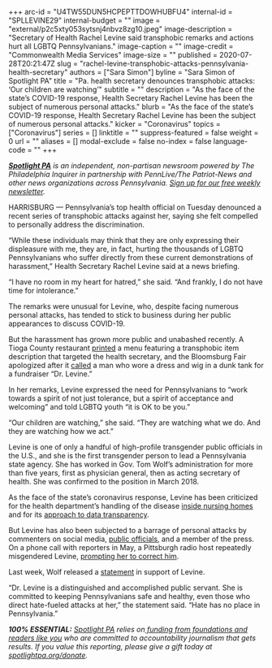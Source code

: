+++
arc-id = "U4TW55DUN5HCPEPTTDOWHUBFU4"
internal-id = "SPLLEVINE29"
internal-budget = ""
image = "external/p2c5xty053sytsnj4nbvz8zg10.jpeg"
image-description = "Secretary of Health Rachel Levine said transphobic remarks and actions hurt all LGBTQ Pennsylvanians."
image-caption = ""
image-credit = "Commonwealth Media Services"
image-size = ""
published = 2020-07-28T20:21:47Z
slug = "rachel-levine-transphobic-attacks-pennsylvania-health-secretary"
authors = ["Sara Simon"]
byline = "Sara Simon of Spotlight PA"
title = "Pa. health secretary denounces transphobic attacks: ‘Our children are watching’"
subtitle = ""
description = "As the face of the state’s COVID-19 response, Health Secretary Rachel Levine has been the subject of numerous personal attacks."
blurb = "As the face of the state’s COVID-19 response, Health Secretary Rachel Levine has been the subject of numerous personal attacks."
kicker = "Coronavirus"
topics = ["Coronavirus"]
series = []
linktitle = ""
suppress-featured = false
weight = 0
url = ""
aliases = []
modal-exclude = false
no-index = false
language-code = ""
+++

<a href="https://www.spotlightpa.org/"><i><b>Spotlight PA</b></i></a><i> is an independent, non-partisan newsroom powered by The Philadelphia Inquirer in partnership with PennLive/The Patriot-News and other news organizations across Pennsylvania. </i><a href="https://www.spotlightpa.org/newsletters"><i>Sign up for our free weekly newsletter</i></a><i>.</i>

HARRISBURG — Pennsylvania’s top health official on Tuesday denounced a recent series of transphobic attacks against her, saying she felt compelled to personally address the discrimination. 

“While these individuals may think that they are only expressing their displeasure with me, they are, in fact, hurting the thousands of LGBTQ Pennsylvanians who suffer directly from these current demonstrations of harassment,” Health Secretary Rachel Levine said at a news briefing.

“I have no room in my heart for hatred,” she said. “And frankly, I do not have time for intolerance.”

The remarks were unusual for Levine, who, despite facing numerous personal attacks, has tended to stick to business during her public appearances to discuss COVID-19.

<script src="https://www.spotlightpa.org/embed.js" async></script><div data-spl-embed-version="1" data-spl-src="https://www.spotlightpa.org/embeds/donate/"></div>

But the harassment has grown more public and unabashed recently. A Tioga County restaurant <a href="https://www.mytwintiers.com/news-cat/top-stories/transphobic-menu-from-local-bar-targets-pennsylvania-health-secretary/">printed</a> a menu featuring a transphobic item description that targeted the health secretary, and the Bloomsburg Fair apologized after it <a href="https://www.nbcphiladelphia.com/news/local/firemans-carnival-at-bloomsburg-fair-featured-transphobic-booth-depicting-pa-health-secretary-levine/2473952/">called</a> a man who wore a dress and wig in a dunk tank for a fundraiser “Dr. Levine.”

In her remarks, Levine expressed the need for Pennsylvanians to “work towards a spirit of not just tolerance, but a spirit of acceptance and welcoming” and told LGBTQ youth “it is OK to be you.”

“Our children are watching,” she said. “They are watching what we do. And they are watching how we act.”

Levine is one of only a handful of high-profile transgender public officials in the U.S., and she is the first transgender person to lead a Pennsylvania state agency. She has worked in Gov. Tom Wolf’s administration for more than five years, first as physician general, then as acting secretary of health. She was confirmed to the position in March 2018.

<script src="https://www.spotlightpa.org/embed.js" async></script><div data-spl-embed-version="1" data-spl-src="https://www.spotlightpa.org/embeds/newsletter/"></div>

As the face of the state’s coronavirus response, Levine has been criticized for the health department’s handling of the disease <a href="https://www.spotlightpa.org/news/2020/06/pennsylvania-coronavirus-nursing-homes-staffing-audits-problems-deaths/">inside nursing homes</a> and for its <a href="https://www.spotlightpa.org/news/2020/06/pennsylvania-coronavirus-data-death-cases-confusion/">approach to data transparency</a>.

But Levine has also been subjected to a barrage of personal attacks by commenters on social media, <a href="https://www.pennlive.com/coronavirus/2020/06/pa-township-official-criticized-for-comment-on-dr-rachel-levine-im-tired-of-listening-to-a-guy-dressed-up-like-a-woman.html">public officials</a>, and a member of the press. On a phone call with reporters in May, a Pittsburgh radio host repeatedly misgendered Levine, <a href="https://www.penncapital-star.com/blog/levine-corrects-pittsburgh-radio-host-during-call-please-stop-misgendering-me/">prompting her to correct him</a>.

Last week, Wolf released a <a href="https://web.archive.org/web/20230117050027/https://www.governor.pa.gov/newsroom/gov-wolf-issues-statement-on-hate-targeting-transgender-pennsylvanians/">statement</a> in support of Levine. 

“Dr. Levine is a distinguished and accomplished public servant. She is committed to keeping Pennsylvanians safe and healthy, even those who direct hate-fueled attacks at her,” the statement said. “Hate has no place in Pennsylvania.”

<i><b>100% ESSENTIAL:</b></i> <a href="https://www.spotlightpa.org/"><i>Spotlight PA</i></a><i> relies on</i><a href="https://www.spotlightpa.org/support"><i> funding from foundations and readers like you</i></a><i> who are committed to accountability journalism that gets results. If you value this reporting, please give a gift today at </i><a href="https://www.spotlightpa.org/donate"><i>spotlightpa.org/donate</i></a><i>.</i>
